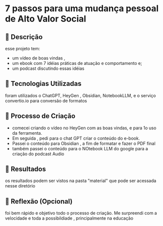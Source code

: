 # 7 passos para uma mudança pessoal de Alto Valor Social

## 📒 Descrição
esse projeto tem:
- um vídeo de boas vindas ,
- um ebook com 7 idéias práticas de atuação e comportamento e;
- um podcast discutindo essas idéias

## 🤖 Tecnologias Utilizadas
foram utilizados o ChatGPT, HeyGen , Obsidian, NotebookLLM, e o serviço convertio.io para conversão de formatos

## 🧐 Processo de Criação
- comecei criando o vídeo no HeyGen com as boas vindas, e para 1o uso da ferramenta.
- Em seguida , pedi para o chat GPT criar o conteúdo do e-book.
- Passei o conteúdo para Obsidian , a fim de formatar e fazer o PDF final
- também passei o conteúdo para o NOtebook LLM do google para a criação do podcast Audio

## 🚀 Resultados
os resultados podem ser vistos na pasta "material" que pode ser acessada nesse diretório

## 💭 Reflexão (Opcional)
foi bem rápido e objetivo todo o processo de criação. Me surpreendi com a velocidade e toda a possibildiade , principalmente na educação
